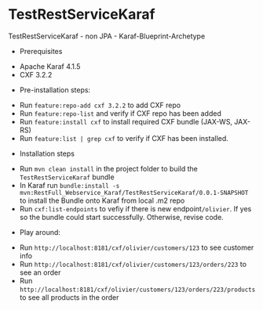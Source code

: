 # TestRestServiceKaraf
TestRestServiceKaraf - non JPA - Karaf-Blueprint-Archetype

+ Prerequisites
- Apache Karaf 4.1.5
- CXF 3.2.2

+ Pre-installation steps:
- Run `feature:repo-add cxf 3.2.2` to add CXF repo
- Run `feature:repo-list` and verify if CXF repo has been added
- Run `feature:install cxf` to install required CXF bundle (JAX-WS, JAX-RS)
- Run `feature:list | grep cxf` to verify if CXF has been installed.

+ Installation steps
- Run `mvn clean install` in the project folder to build the `TestRestServiceKaraf` bundle
- In Karaf run `bundle:install -s mvn:RestFull_Webservice_Karaf/TestRestServiceKaraf/0.0.1-SNAPSHOT` to install the Bundle onto Karaf from local .m2 repo
- Run `cxf:list-endpoints` to vefiy if there is new endpoint`/olivier`. If yes so the bundle could start successfully. Otherwise, revise code.

+ Play around:
- Run `http://localhost:8181/cxf/olivier/customers/123` to see customer info
- Run `http://localhost:8181/cxf/olivier/customers/123/orders/223` to see an order
- Run `http://localhost:8181/cxf/olivier/customers/123/orders/223/products` to see all products in the order
